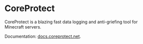 # CoreProtect
CoreProtect is a blazing fast data logging and anti-griefing tool for Minecraft servers.

Documentation: [docs.coreprotect.net](http://docs.coreprotect.net).